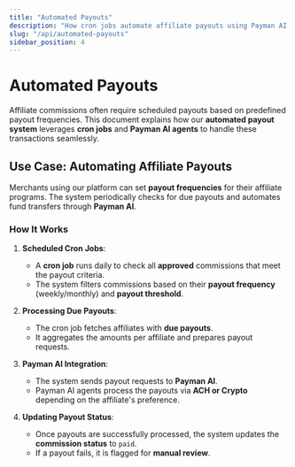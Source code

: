 ```yaml
---
title: "Automated Payouts"
description: "How cron jobs automate affiliate payouts using Payman AI agents."
slug: "/api/automated-payouts"
sidebar_position: 4
---
```


# Automated Payouts

Affiliate commissions often require scheduled payouts based on predefined payout frequencies. This document explains how our **automated payout system** leverages **cron jobs** and **Payman AI agents** to handle these transactions seamlessly.

## Use Case: Automating Affiliate Payouts

Merchants using our platform can set **payout frequencies** for their affiliate programs. The system periodically checks for due payouts and automates fund transfers through **Payman AI**.

### **How It Works**

1. **Scheduled Cron Jobs**:
   - A **cron job** runs daily to check all **approved** commissions that meet the payout criteria.
   - The system filters commissions based on their **payout frequency** (weekly/monthly) and **payout threshold**.
   
2. **Processing Due Payouts**:
   - The cron job fetches affiliates with **due payouts**.
   - It aggregates the amounts per affiliate and prepares payout requests.
   
3. **Payman AI Integration**:
   - The system sends payout requests to **Payman AI**.
   - Payman AI agents process the payouts via **ACH or Crypto** depending on the affiliate's preference.
   
4. **Updating Payout Status**:
   - Once payouts are successfully processed, the system updates the **commission status** to `paid`.
   - If a payout fails, it is flagged for **manual review**.


